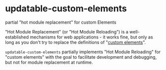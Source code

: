 # updatable-custom-elements #

partial "hot module replacement" for custom Elements

"Hot Module Replacement" (or "Hot Module Reloading") is a well-established mechanisms for web applications - it works fine, but only as long as you don't try to replace the definitions of "[custom elements](https://developer.mozilla.org/en-US/docs/Web/Web_Components/Using_custom_elements)".

`updatable-custom-elements` partially implements "Hot Module Reloading" for "custom elements" with the goal to facilitate development and debugging, but not for module replacement at runtime.
